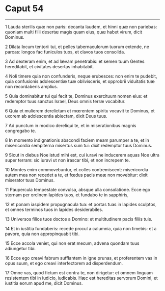 # Caput 54

***

1 Lauda sterilis quæ non paris: decanta laudem, et hinni quæ non pariebas: quoniam multi filii desertæ magis quam eius, quæ habet virum, dicit Dominus.

2 Dilata locum tentorii tui, et pelles tabernaculorum tuorum extende, ne parcas: longos fac funiculos tuos, et clavos tuos consolida.

3 Ad dexteram enim, et ad lævam penetrabis: et semen tuum Gentes hereditabit, et civitates desertas inhabitabit.

4 Noli timere quia non confunderis, neque erubesces: non enim te pudebit, quia confusionis adolescentiæ tuæ oblivisceris, et opprobrii viduitatis tuæ non recordaberis amplius.

5 Quia dominabitur tui qui fecit te, Dominus exercituum nomen eius: et redemptor tuus sanctus Israel, Deus omnis terræ vocabitur.

6 Quia et mulierem derelictam et mœrentem spiritu vocavit te Dominus, et uxorem ab adolescentia abiectam, dixit Deus tuus.

7 Ad punctum in modico dereliqui te, et in miserationibus magnis congregabo te.

8 In momento indignationis abscondi faciem meam parumper a te, et in misericordia sempiterna misertus sum tui: dixit redemptor tuus Dominus.

9 Sicut in diebus Noe istud mihi est, cui iuravi ne inducerem aquas Noe ultra super terram: sic iuravi ut non irascar tibi, et non increpem te.

10 Montes enim commovebuntur, et colles contremiscent: misericordia autem mea non recedet a te, et fœdus pacis meæ non movebitur: dixit miserator tuus Dominus.

11 Paupercula tempestate convulsa, absque ulla consolatione. Ecce ego sternam per ordinem lapides tuos, et fundabo te in sapphiris,

12 et ponam iaspidem propugnacula tua: et portas tuas in lapides sculptos, et omnes terminos tuos in lapides desiderabiles.

13 Universos filios tuos doctos a Domino: et multitudinem pacis filiis tuis.

14 Et in iustitia fundaberis: recede procul a calumnia, quia non timebis: et a pavore, quia non appropinquabit tibi.

15 Ecce accola veniet, qui non erat mecum, advena quondam tuus adiungetur tibi.

16 Ecce ego creavi fabrum sufflantem in igne prunas, et proferentem vas in opus suum, et ego creavi interfectorem ad disperdendum.

17 Omne vas, quod fictum est contra te, non dirigetur: et omnem linguam resistentem tibi in iudicio, iudicabis. Hæc est hereditas servorum Domini, et iustitia eorum apud me, dicit Dominus.

